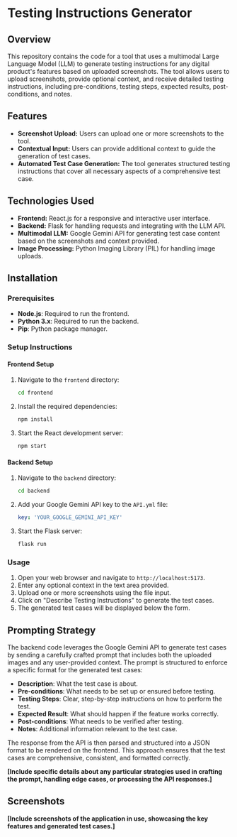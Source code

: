 # Testing Instructions Generator

## Overview
This repository contains the code for a tool that uses a multimodal Large Language Model (LLM) to generate testing instructions for any digital product's features based on uploaded screenshots. The tool allows users to upload screenshots, provide optional context, and receive detailed testing instructions, including pre-conditions, testing steps, expected results, post-conditions, and notes.

## Features
- **Screenshot Upload:** Users can upload one or more screenshots to the tool.
- **Contextual Input:** Users can provide additional context to guide the generation of test cases.
- **Automated Test Case Generation:** The tool generates structured testing instructions that cover all necessary aspects of a comprehensive test case.

## Technologies Used
- **Frontend:** React.js for a responsive and interactive user interface.
- **Backend:** Flask for handling requests and integrating with the LLM API.
- **Multimodal LLM:** Google Gemini API for generating test case content based on the screenshots and context provided.
- **Image Processing:** Python Imaging Library (PIL) for handling image uploads.

## Installation

### Prerequisites
- **Node.js**: Required to run the frontend.
- **Python 3.x**: Required to run the backend.
- **Pip**: Python package manager.

### Setup Instructions

#### Frontend Setup
1. Navigate to the `frontend` directory:
   ```bash
   cd frontend
   ```
2. Install the required dependencies:
   ```bash
   npm install
   ```
3. Start the React development server:
   ```bash
   npm start
   ```

#### Backend Setup
1. Navigate to the `backend` directory:
   ```bash
   cd backend
   ```
2. Add your Google Gemini API key to the `API.yml` file:
   ```yaml
   key: 'YOUR_GOOGLE_GEMINI_API_KEY'
   ```
5. Start the Flask server:
   ```bash
   flask run
   ```

### Usage
1. Open your web browser and navigate to `http://localhost:5173`.
2. Enter any optional context in the text area provided.
3. Upload one or more screenshots using the file input.
4. Click on "Describe Testing Instructions" to generate the test cases.
5. The generated test cases will be displayed below the form.

## Prompting Strategy
The backend code leverages the Google Gemini API to generate test cases by sending a carefully crafted prompt that includes both the uploaded images and any user-provided context. The prompt is structured to enforce a specific format for the generated test cases:

- **Description**: What the test case is about.
- **Pre-conditions**: What needs to be set up or ensured before testing.
- **Testing Steps**: Clear, step-by-step instructions on how to perform the test.
- **Expected Result**: What should happen if the feature works correctly.
- **Post-conditions**: What needs to be verified after testing.
- **Notes**: Additional information relevant to the test case.

The response from the API is then parsed and structured into a JSON format to be rendered on the frontend. This approach ensures that the test cases are comprehensive, consistent, and formatted correctly.

**[Include specific details about any particular strategies used in crafting the prompt, handling edge cases, or processing the API responses.]**

## Screenshots
**[Include screenshots of the application in use, showcasing the key features and generated test cases.]**

